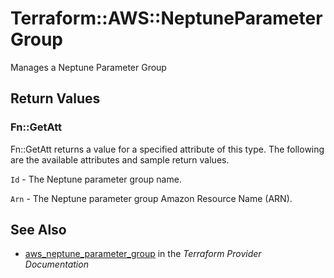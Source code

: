 # Terraform::AWS::NeptuneParameterGroup

Manages a Neptune Parameter Group

## Return Values

### Fn::GetAtt

Fn::GetAtt returns a value for a specified attribute of this type. The following are the available attributes and sample return values.

`Id` - The Neptune parameter group name.

`Arn` - The Neptune parameter group Amazon Resource Name (ARN).

## See Also

* [aws_neptune_parameter_group](https://www.terraform.io/docs/providers/aws/r/neptune_parameter_group.html) in the _Terraform Provider Documentation_